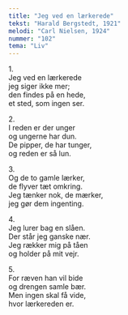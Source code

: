 ```yaml
---
title: "Jeg ved en lærkerede"
tekst: "Harald Bergstedt, 1921"
melodi: "Carl Nielsen, 1924"
nummer: "102"
tema: "Liv"
---
```

1\.\
Jeg ved en lærkerede<br>
jeg siger ikke mer;<br>
den findes på en hede,<br>
et sted, som ingen ser.<br>

2\.\
I reden er der unger<br>
og ungerne har dun.<br>
De pipper, de har tunger,<br>
og reden er så lun.<br>

3\.\
Og de to gamle lærker,<br>
de flyver tæt omkring.<br>
Jeg tænker nok, de mærker,<br>
jeg gør dem ingenting.<br>

4\.\
Jeg lurer bag en slåen.<br>
Der står jeg ganske nær.<br>
Jeg rækker mig på tåen<br>
og holder på mit vejr.<br>

5\.\
For ræven han vil bide<br>
og drengen samle bær.<br>
Men ingen skal få vide,<br>
hvor lærkereden er.<br>
